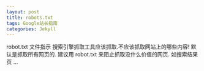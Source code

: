 ```yaml
---
layout: post
title: robots.txt　
tags: Google站长指南
categories: Jekyll
---
```


robot.txt 文件指示 搜索引擎抓取工具应该抓取.不应该抓取网站上的哪些内容!
默认是抓取所有网页的.
建议用 robot.txt 来阻止抓取没什么价值的网页.
如搜索结果页 ...

